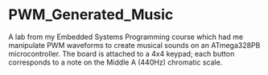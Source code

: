# PWM_Generated_Music
A lab from my Embedded Systems Programming course which had me manipulate PWM waveforms to create musical sounds on an ATmega328PB microcontroller. The board is attached to a 4x4 keypad; each button corresponds to a note on the Middle A (440Hz) chromatic scale.
